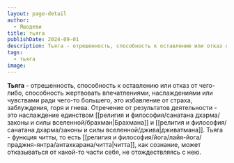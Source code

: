 ```yaml
---
layout: page-detail
author:
  - Яшодеви
title: тьяга
publishDate: 2024-09-01
description: Тьяга - отрешенность, способность к оставлению или отказ от чего-либо, способность жертвовать впечатлениями, наслаждениями или чувствами ради чего-то большего, это избавление от страха, заблуждения, горя и гнева.
tags:
  - тьяга
image:
---
```

**Тьяга** - отрешенность, способность к оставлению или отказ от чего-либо, способность жертвовать впечатлениями, наслаждениями или чувствами ради чего-то большего, это избавление от страха, заблуждения, горя и гнева. Отречение от результатов деятельности - это наслаждение единством [[религия и философия/санатана дхарма/законы и силы вселенной/брахман|Брахмана]] и [[религия и философия/санатана дхарма/законы и силы вселенной/джива|дживатмана]]. Тьяга - функция читты, то есть [[религия и философия/йога/лайя-йога/праджня-янтра/антахкарана/читта|читта]], как сознание, может отказываться от какой-то части себя, не отождествляясь с нею.

